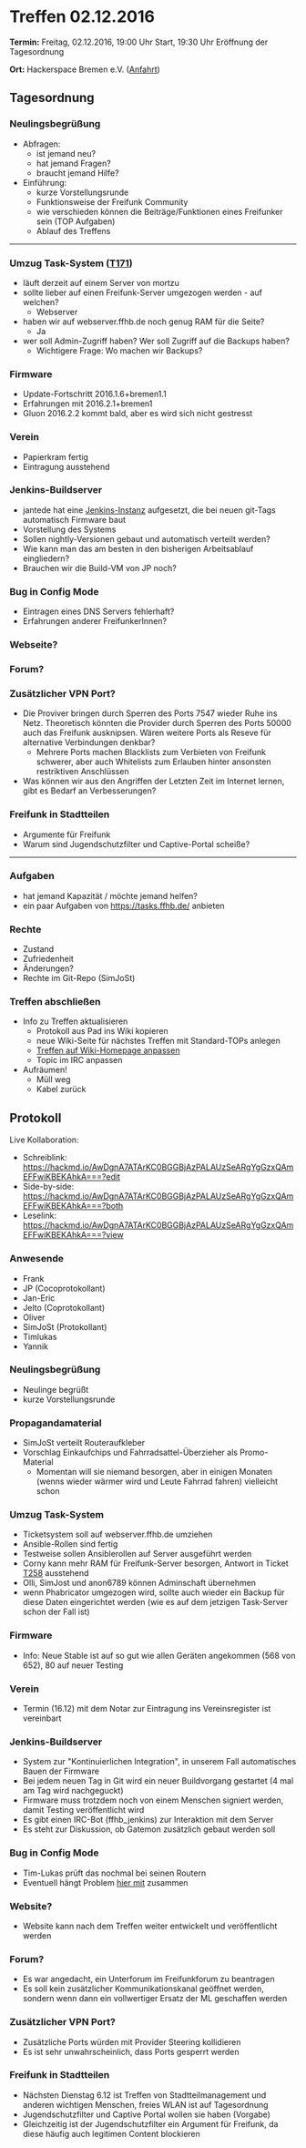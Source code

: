# Treffen 02.12.2016

**Termin:** Freitag, 02.12.2016, 19:00 Uhr Start, 19:30 Uhr Eröffnung der Tagesordnung

**Ort:** Hackerspace Bremen e.V. ([Anfahrt](https://www.hackerspace-bremen.de/anfahrt/))

## Tagesordnung
### Neulingsbegrüßung
- Abfragen:
    - ist jemand neu?
    - hat jemand Fragen?
    - braucht jemand Hilfe?
- Einführung:
    - kurze Vorstellungsrunde
    - Funktionsweise der Freifunk Community
    - wie verschieden können die Beiträge/Funktionen eines Freifunker sein (TOP Aufgaben)
    - Ablauf des Treffens

---

### Umzug Task-System ([T171](https://tasks.ffhb.de/T171))
- läuft derzeit auf einem Server von mortzu
- sollte lieber auf einen Freifunk-Server umgezogen werden - auf welchen?
  - Webserver
- haben wir auf webserver.ffhb.de noch genug RAM für die Seite?
  - Ja
- wer soll Admin-Zugriff haben? Wer soll Zugriff auf die Backups haben?
  - Wichtigere Frage: Wo machen wir Backups?

### Firmware
- Update-Fortschritt 2016.1.6+bremen1.1
- Erfahrungen mit 2016.2.1+bremen1
- Gluon 2016.2.2 kommt bald, aber es wird sich nicht gestresst

### Verein
- Papierkram fertig
- Eintragung ausstehend

### Jenkins-Buildserver
- jantede hat eine [Jenkins-Instanz](https://jenkins.ffhb.de/) aufgesetzt, die bei neuen git-Tags automatisch Firmware baut
- Vorstellung des Systems
- Sollen nightly-Versionen gebaut und automatisch verteilt werden?
- Wie kann man das am besten in den bisherigen Arbeitsablauf eingliedern?
- Brauchen wir die Build-VM von JP noch?

### Bug in Config Mode
- Eintragen eines DNS Servers fehlerhaft?
- Erfahrungen anderer FreifunkerInnen?

### Webseite?

### Forum?

### Zusätzlicher VPN Port?
- Die Proviver bringen durch Sperren des Ports 7547 wieder Ruhe ins Netz. Theoretisch könnten die Provider durch Sperren des Ports 50000 auch das Freifunk ausknipsen. Wären weitere Ports als Reseve für alternative Verbindungen denkbar?
  - Mehrere Ports machen Blacklists zum Verbieten von Freifunk schwerer, aber auch Whitelists zum Erlauben hinter ansonsten restriktiven Anschlüssen
- Was können wir aus den Angriffen der Letzten Zeit im Internet lernen, gibt es Bedarf an Verbesserungen? 

### Freifunk in Stadtteilen

* Argumente für Freifunk
* Warum sind Jugendschutzfilter und Captive-Portal scheiße?

---

### Aufgaben
- hat jemand Kapazität / möchte jemand helfen?
- ein paar Aufgaben von https://tasks.ffhb.de/ anbieten

### Rechte
- Zustand
- Zufriedenheit
- Änderungen?
- Rechte im Git-Repo (SimJoSt)

### Treffen abschließen
- Info zu Treffen aktualisieren
  - Protokoll aus Pad ins Wiki kopieren
  - neue Wiki-Seite für nächstes Treffen mit Standard-TOPs anlegen
  - [Treffen auf Wiki-Homepage anpassen](Home)
  - Topic im IRC anpassen
- Aufräumen!
  - Müll weg
  - Kabel zurück

## Protokoll
Live Kollaboration:
- Schreiblink: https://hackmd.io/AwDgnA7ATArKC0BGGBjAzPALAUzSeARgYgGzxQAmEFFwiKBEKAhkA===?edit
- Side-by-side: https://hackmd.io/AwDgnA7ATArKC0BGGBjAzPALAUzSeARgYgGzxQAmEFFwiKBEKAhkA===?both
- Leselink: https://hackmd.io/AwDgnA7ATArKC0BGGBjAzPALAUzSeARgYgGzxQAmEFFwiKBEKAhkA===?view

### Anwesende
- Frank
- JP (Cocoprotokollant)
- Jan-Eric
- Jelto (Coprotokollant)
- Oliver
- SimJoSt (Protokollant)
- Timlukas
- Yannik

### Neulingsbegrüßung
- Neulinge begrüßt
- kurze Vorstellungsrunde

### Propagandamaterial
- SimJoSt verteilt Routeraufkleber
- Vorschlag Einkaufchips und Fahrradsattel-Überzieher als Promo-Material
    - Momentan will sie niemand besorgen, aber in einigen Monaten (wenns wieder wärmer wird und Leute Fahrrad fahren) vielleicht schon

### Umzug Task-System
- Ticketsystem soll auf webserver.ffhb.de umziehen
- Ansible-Rollen sind fertig
- Testweise sollen Ansiblerollen auf Server ausgeführt werden
- Corny kann mehr RAM für Freifunk-Server besorgen, Antwort in Ticket [T258](https://tasks.ffhb.de/T258) ausstehend
- Olli, SimJost und anon6789 können Adminschaft übernehmen
- wenn Phabricator umgezogen wird, sollte auch wieder ein Backup für diese Daten eingerichtet werden (wie es auf dem jetzigen Task-Server schon der Fall ist)

### Firmware
- Info: Neue Stable ist auf so gut wie allen Geräten angekommen (568 von 652), 80 auf neuer Testing

### Verein
- Termin (16.12) mit dem Notar zur Eintragung ins Vereinsregister ist vereinbart

### Jenkins-Buildserver
- System zur "Kontinuierlichen Integration", in unserem Fall automatisches Bauen der Firmware
- Bei jedem neuen Tag in Git wird ein neuer Buildvorgang gestartet (4 mal am Tag wird nachgeguckt)
- Firmware muss trotzdem noch von einem Menschen signiert werden, damit Testing veröffentlicht wird
- Es gibt einen IRC-Bot (ffhb_jenkins) zur Interaktion mit dem Server
- Es steht zur Diskussion, ob Gatemon zusätzlich gebaut werden soll

### Bug in Config Mode
- Tim-Lukas prüft das nochmal bei seinen Routern
- Eventuell hängt Problem [hier mit](https://wiki.bremen.freifunk.net/Anleitungen/Node-ohne-VPN-Verbindung-DNS-Problem) zusammen

### Website?
- Website kann nach dem Treffen weiter entwickelt und veröffentlicht werden

### Forum?
- Es war angedacht, ein Unterforum im Freifunkforum zu beantragen
- Es soll kein zusätzlicher Kommunikationskanal geöffnet werden, sondern wenn dann ein vollwertiger Ersatz der ML geschaffen werden

### Zusätzlicher VPN Port?
- Zusätzliche Ports würden mit Provider Steering kollidieren
- Es ist sehr unwahrscheinlich, dass Ports gesperrt werden

### Freifunk in Stadtteilen
- Nächsten Dienstag 6.12 ist Treffen von Stadtteilmanagement und anderen wichtigen Menschen, freies WLAN ist auf Tagesordnung
- Jugendschutzfilter und Captive Portal wollen sie haben (Vorgabe)
- Gleichzeitig ist der Jugendschutzfilter ein Argument für Freifunk, da diese häufig auch legitimen Content blockieren